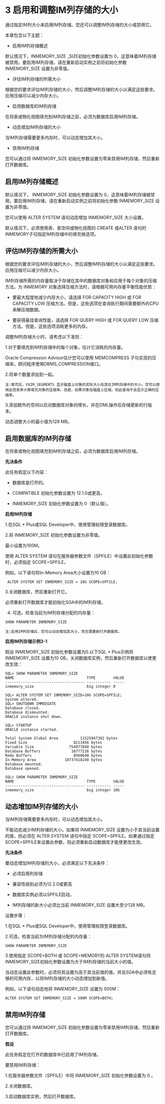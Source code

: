 # 3 启用和调整IM列存储的大小
通过指定IM列大小来启用IM列存储。您还可以调整IM列存储的大小或禁用它。

本章包含以下主题：

  * 启用IM列存储概述

  默认情况下，INMEMORY_SIZE  _SIZE初始化参数设置为 0，这意味着IM列存储被禁用。要启用IM列存储，请在重新启动实例之前将初始化参数 INMEMORY_SIZE 设置为非零值。

  * 评估IM列存储的所需大小

  根据您的要求评估IM列存储的大小，然后调整IM列存储的大小以满足这些要求。应用压缩可以减少内存大小。

  * 启用数据库的IM列存储

  在将表或物化视图填充到IM列存储之前，必须为数据库启用IM列存储。

  * 动态增加IM列存储的大小

  当IM列存储需要更多内存时，可以动态增加其大小。

  * 禁用IM列存储

  您可以通过将 INMEMORY_SIZE 初始化参数设置为零来禁用IM列存储，然后重新打开数据库。

## 启用IM列存储概述

  默认情况下， INMEMORY_SIZE 初始化参数设置为 0，这意味着IM列存储被禁用。要启用IM列存储，请在重新启动实例之前将初始化参数 INMEMORY_SIZE 设置为非零值。

  您可以使用 ALTER SYSTEM 语句动态增加 INMEMORY_SIZE 大小设置。

  默认情况下，必须使用表、表空间或物化视图的 CREATE 或ALTER 语句的 INMEMORY子句指定IM列存储中的填充候选项。

## 评估IM列存储的所需大小

  根据您的要求评估IM列存储的大小，然后调整IM列存储的大小以满足这些要求。应用压缩可以减少内存大小。

  IM列存储所需的内存量取决于存储在其中的数据库对象和应用于每个对象的压缩方法。为 INMEMORY 对象选择压缩方法时，请根据可用内存量平衡性能优势：

  * 要最大程度地减少内存大小，请选择 FOR CAPACITY HIGH 或 FOR CAPACITY LOW 压缩方法。但是，这些选项在查询执行期间需要额外的CPU来解压缩数据。

  * 要获得最佳查询性能，请选择 FOR QUERY HIGH 或 FOR QUERY LOW 压缩方法。但是，这些选项消耗更多的内存。

  调整IM列存储大小时，请考虑以下准则：

  1.对于要填充到IM列存储中的每个对象，估计它消耗的内存量。

  Oracle Compression Advisor估计您可以使用 MEMCOMPRESS 子句实现的压缩率。顾问程序使用DBMS_COMPRESSION接口。

  2.将单个数量添加到一起。

  ```
  注:填充后，V$IM_SEGMENTS 显示磁盘上对象的实际大小及其在IM列存储中的大小。您可以使用此信息来计算填充对象的压缩率。但是，如果对象在磁盘上压缩，则此查询不会显示正确的压缩率。
  ```

  3.添加额外的空间以应对数据库对象的增长，并在DML操作后存储更新的行版本。

  动态调整大小的最小值为128 MB。

## 启用数据库的IM列存储

  在将表或物化视图填充到IM列存储之前，必须为数据库启用IM列存储。

  **先决条件**

  此任务假定以下内容：

  * 数据库是打开的。

  * COMPATIBLE 初始化参数设置为 12.1.0或更高。

  * INMEMORY_SIZE 初始化参数设置为 0（默认值）。

  **启用IM列存储**

  1.在SQL * Plus或SQL Developer中，使用管理权限登录数据库。

  2.将  INMEMORY_SIZE 初始化参数设置为非零值。

  最小设置为100M。
  

  使用 ALTER SYSTEM 语句在服务器参数文件（SPFILE）中设置此初始化参数时，必须指定 SCOPE=SPFILE。

  例如，以下语句将In-Memory Area大小设置为10 GB：
  
  ```
   ALTER SYSTEM SET INMEMORY_SIZE = 10G SCOPE=SPFILE;
  ```

  3.关闭数据库，然后重新打开它。

  必须重新打开数据库才能初始化SGA中的IM列存储。

  4. 可选，检查当前为IM列存储分配的内存量：
  
  ```
  SHOW PARAMETER INMEMORY_SIZE
  ```

  ```
  注:启用IM列存储后，您可以动态增加其大小，而无需重新打开数据库。
  ```

  **启用IM列存储示例3-1**

  假设 INMEMORY_SIZE 初始化参数设置为0.以下SQL * Plus示例将 INMEMORY_SIZE 设置为10 GB，关闭数据库实例，然后重新打开数据库以使更改生效：

```
SQL> SHOW PARAMETER INMEMORY_SIZE
NAME                                 TYPE        VALUE
------------------------------------ ----------- -----
inmemory_size                        big integer 0
 
SQL> ALTER SYSTEM SET INMEMORY_SIZE=10G SCOPE=SPFILE;
System altered.
SQL> SHUTDOWN IMMEDIATE
Database closed.
Database dismounted.
ORACLE instance shut down.
 
SQL> STARTUP
ORACLE instance started.
 
Total System Global Area          11525947392 bytes
Fixed Size                     8213456 bytes
Variable Size                754977840 bytes
Database Buffers              16777216 bytes
Redo Buffers                   8560640 bytes
In-Memory Area             10737418240 bytes
Database mounted.
Database opened.
 
SQL> SHOW PARAMETER INMEMORY_SIZE
NAME                                 TYPE        VALUE
------------------------------------ ----------- -----
inmemory_size                        big integer 10G
```

## 动态增加IM列存储的大小

  当IM列存储需要更多内存时，可以动态增加其大小。

  不能动态减少IM列存储的大小。如果将 INMEMORY_SIZE 设置为小于其当前设置的值，则必须在 ALTER SYSTEM 语句中指定 SCOPE=SPFILE。如果通过指定 SCOPE=SPFILE来设置此参数，则必须重新启动数据库才能使更改生效。

  **先决条件**

  要动态增加IM列存储的大小，必须满足以下先决条件：

  * 必须启用列存储

  * 兼容性级别必须为12.2.0或更高

  * 数据库实例必须以SPFILE启动。

  * IM列存储的新大小必须比当前 INMEMORY_SIZE 设置大至少128 MB。
  
  设置步骤：

  1.在SQL * Plus或SQL Developer中，使用管理权限登录数据库。

  2.可选，检查当前为IM列存储分配的内存量：

  ```
  SHOW PARAMETER INMEMORY_SIZE
  ```

  3.使用指定 SCOPE=BOTH 或 SCOPE=MEMORY的 ALTER SYSTEM语句将INMEMORY_SIZE初始化参数设置为大于IM列存储的当前大小的值。

  当动态设置此参数时，必须将其设置为高于其当前值的值，并且SGA中必须有足够的可用内存，以将IM列存储的大小动态增加到新值。

  例如，以下语句动态地将 INMEMORY_SIZE 设置为 500M：

  ```
  ALTER SYSTEM SET INMEMORY_SIZE = 500M SCOPE=BOTH;
  ```

## 禁用IM列存储

  您可以通过将 INMEMORY_SIZE 初始化参数设置为零来禁用IM列存储，然后重新打开数据库。

  **假设**

  此任务假定在打开的数据库中已启用了IM列存储。

  要禁用IM列存储：

  1.在服务器参数文件（SPFILE）中将 INMEMORY_SIZE 初始化参数设置为 0 。

  2.关闭数据库。

  3.启动数据库实例，然后打开数据库。